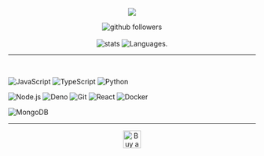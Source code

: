 <p align="center">
    <img src="https://discord.c99.nl/widget/theme-4/847865068657836033.png"/>

</p>

<p align="center">
    <img src="https://img.shields.io/github/followers/Niskii3?label=Follow&style=social" alt="github followers" /><br>
    <br>
    <img src="https://github-readme-stats.vercel.app/api?username=Niskii3&show_icons=true&custom_title=Niskii_%20Github%20Stats&theme=midnight-purple" alt="stats" />
    <img src="https://github-readme-stats.vercel.app/api/top-langs/?username=Niskii3&layout=compact&theme=midnight-purple" alt="Languages." />

</p>
<hr>

<br>

![JavaScript](https://img.shields.io/badge/-JavaScript-000000?style=for-the-badge&logo=javascript)
![TypeScript](https://img.shields.io/badge/-TypeScript-000000?style=for-the-badge&logo=typescript)
![Python](https://img.shields.io/badge/-Python-000000?style=for-the-badge&logo=python)

![Node.js](https://img.shields.io/badge/-Node.js-000000?style=for-the-badge&logo=node.js&logoColor=339933)
![Deno](https://img.shields.io/badge/-Deno-000000?style=for-the-badge&logo=deno)
![Git](https://img.shields.io/badge/-Git-000000?style=for-the-badge&logo=git&logoColor=F05032)
![React](https://img.shields.io/badge/-React-000000?style=for-the-badge&logo=react&logoColor=61DBFB)
![Docker](https://img.shields.io/badge/-Docker-000000?style=for-the-badge&logo=docker&logoColor=0db7ed)

![MongoDB](https://img.shields.io/badge/-mongodb-000000?style=for-the-badge&logo=mongodb&logoColor=589636)

<hr>

  <p align="center">
  <a href="https://ko-fi.com/niskii" target="_blank">
    <img height="36" style="border:0px;height:36px;" src="https://cdn.ko-fi.com/cdn/kofi3.png?v=2" border="0" alt='Buy a coffee for me ko-fi.com' />
  </a>
</p>
